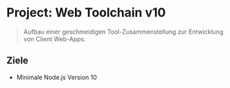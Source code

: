 # Project: Web Toolchain v10

> Aufbau einer geschmeidigen Tool-Zusammenstellung zur Entwicklung von Client Web-Apps.

## Ziele

- Minimale Node.js Version 10
